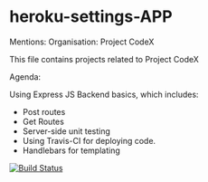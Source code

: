 # heroku-settings-APP

Mentions: Organisation: Project CodeX

This file contains projects related to Project CodeX

Agenda:

Using Express JS
Backend basics, which includes:
- Post routes
- Get Routes
- Server-side unit testing
- Using Travis-CI for deploying code.
- Handlebars for templating

[![Build Status](https://travis-ci.org/Trinesh1996/heroku-settings-APP.svg?branch=master)](https://travis-ci.org/Trinesh1996/heroku-settings-APP)
